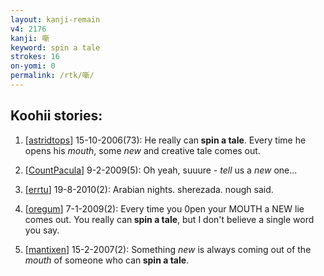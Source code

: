 ```yaml
---
layout: kanji-remain
v4: 2176
kanji: 噺
keyword: spin a tale
strokes: 16
on-yomi: 0
permalink: /rtk/噺/
---
```


## Koohii stories: 

1) [<a href="http://kanji.koohii.com/profile/astridtops">astridtops</a>] 15-10-2006(73): He really can<strong> spin a tale</strong>. Every time he opens his <em>mouth</em>, some <em>new</em> and creative tale comes out.

2) [<a href="http://kanji.koohii.com/profile/CountPacula">CountPacula</a>] 9-2-2009(5): Oh yeah, suuure - <em>tell</em> us a <em>new</em> one...

3) [<a href="http://kanji.koohii.com/profile/errtu">errtu</a>] 19-8-2010(2): Arabian nights. sherezada. nough said.

4) [<a href="http://kanji.koohii.com/profile/oregum">oregum</a>] 7-1-2009(2): Every time you 0pen your MOUTH a NEW lie comes out. You really can<strong> spin a tale</strong>, but I don&#039;t believe a single word you say.

5) [<a href="http://kanji.koohii.com/profile/mantixen">mantixen</a>] 15-2-2007(2): Something <em>new</em> is always coming out of the <em>mouth</em> of someone who can<strong> spin a tale</strong>.

